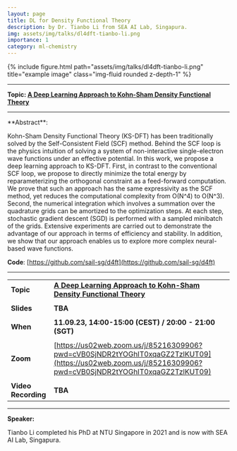 ```yaml
---
layout: page
title: DL for Density Functional Theory
description: by Dr. Tianbo Li from SEA AI Lab, Singapura.
img: assets/img/talks/dl4dft-tianbo-li.png
importance: 1
category: ml-chemistry
---
```




<div class="row">
    <div class="col-sm mt-3 mt-md-0">
        {% include figure.html path="assets/img/talks/dl4dft-tianbo-li.png" title="example image" class="img-fluid rounded z-depth-1" %}
    </div>
</div>


<hr>

**Topic:   [A Deep Learning Approach to Kohn-Sham Density Functional Theory](https://arxiv.org/abs/2303.00399)**

<hr>
**Abstract**:


Kohn-Sham Density Functional Theory (KS-DFT) has been traditionally solved by the Self-Consistent Field (SCF) method. Behind the SCF loop is the physics intuition of solving a system of non-interactive single-electron wave functions under an effective potential. In this work, we propose a deep learning approach to KS-DFT. First, in contrast to the conventional SCF loop, we propose to directly minimize the total energy by reparameterizing the orthogonal constraint as a feed-forward computation. We prove that such an approach has the same expressivity as the SCF method, yet reduces the computational complexity from O(N^4) to O(N^3). Second, the numerical integration which involves a summation over the quadrature grids can be amortized to the optimization steps. At each step, stochastic gradient descent (SGD) is performed with a sampled minibatch of the grids. Extensive experiments are carried out to demonstrate the advantage of our approach in terms of efficiency and stability. In addition, we show that our approach enables us to explore more complex neural-based wave functions.

**Code**: [https://github.com/sail-sg/d4ft](https://github.com/sail-sg/d4ft)

<hr>

|                     |                                                              |
| ------------------- | ------------------------------------------------------------ |
| **Topic**           | **[A Deep Learning Approach to Kohn-Sham Density Functional Theory](https://arxiv.org/abs/2303.00399)** |
|                     |                                                              |
| **Slides**          | **TBA**                                                      |
|                     |                                                              |
| **When**            | **11.09.23, 14:00-15:00 (CEST) / 20:00 - 21:00 (SGT)**       |
|                     |                                                              |
| **Zoom**            | [https://us02web.zoom.us/j/85216309906?pwd=cVB0SjNDR2tYOGhIT0xqaGZ2TzlKUT09](https://us02web.zoom.us/j/85216309906?pwd=cVB0SjNDR2tYOGhIT0xqaGZ2TzlKUT09) |
|                     |                                                              |
| **Video Recording** | **TBA**                                                      |

<hr>

**Speaker:**

Tianbo Li completed his PhD at NTU Singapore in 2021 and is now with SEA AI Lab, Singapura.

